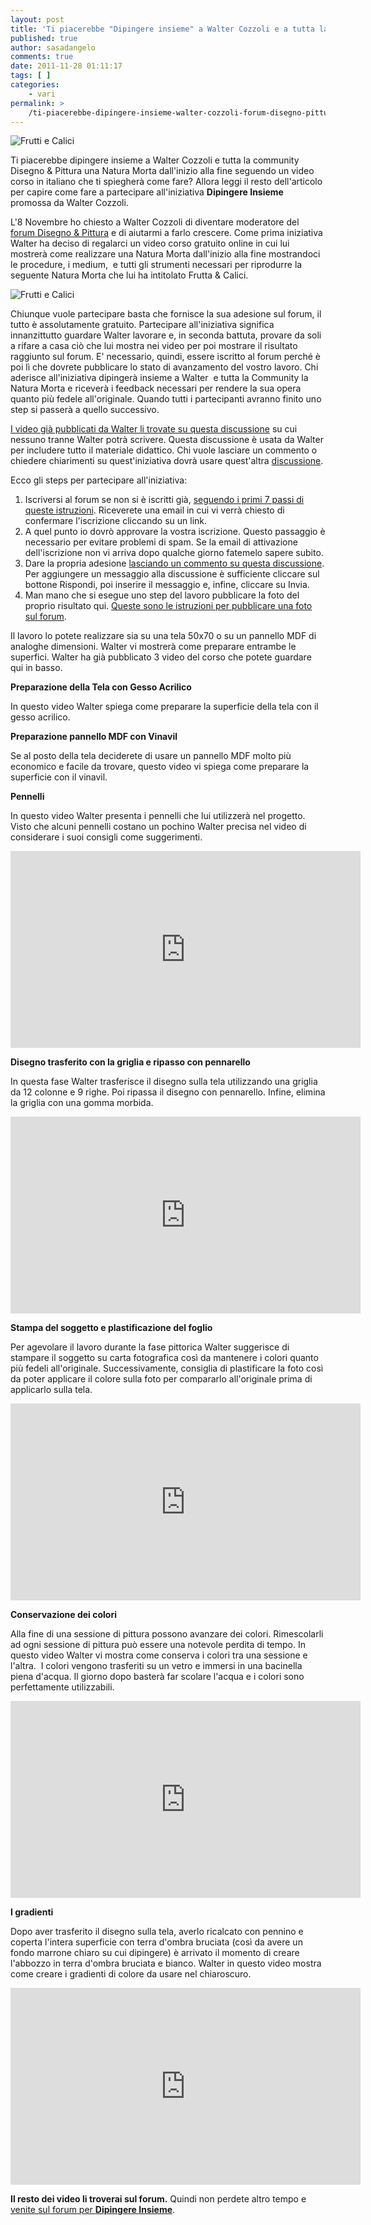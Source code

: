 ```yaml
---
layout: post
title: 'Ti piacerebbe "Dipingere insieme" a Walter Cozzoli e a tutta la community Disegno & Pittura una bella Natura Morta?'
published: true
author: sasadangelo
comments: true
date: 2011-11-28 01:11:17
tags: [ ]
categories:
    - vari
permalink: >
    /ti-piacerebbe-dipingere-insieme-walter-cozzoli-forum-disegno-pittura
---
```


![Frutti e Calici](https://www.disegnoepittura.it/wp-content/uploads/Frutti-Calici.jpg "Frutti e Calici")

Ti piacerebbe dipingere insieme a Walter Cozzoli e tutta la community Disegno & Pittura una Natura Morta dall'inizio alla fine seguendo un video corso in italiano che ti spiegherà come fare? Allora leggi il resto dell'articolo per capire come fare a partecipare all'iniziativa **Dipingere Insieme** promossa da Walter Cozzoli.

L'8 Novembre ho chiesto a Walter Cozzoli di diventare moderatore del [forum Disegno & Pittura](http://forum.disegnoepittura.it) e di aiutarmi a farlo crescere. Come prima iniziativa Walter ha deciso di regalarci un video corso gratuito online in cui lui mostrerà come realizzare una Natura Morta dall'inizio alla fine mostrandoci le procedure, i medium,  e tutti gli strumenti necessari per riprodurre la seguente Natura Morta che lui ha intitolato Frutta & Calici.

![Frutti e Calici](https://www.disegnoepittura.it/wp-content/uploads/Frutti-Calici.jpg "Frutti e Calici")

Chiunque vuole partecipare basta che fornisce la sua adesione sul forum, il tutto è assolutamente gratuito. Partecipare all'iniziativa significa innanzittutto guardare Walter lavorare e, in seconda battuta, provare da soli a rifare a casa ciò che lui mostra nei video per poi mostrare il risultato raggiunto sul forum. E' necessario, quindi, essere iscritto al forum perché è poi lì che dovrete pubblicare lo stato di avanzamento del vostro lavoro. Chi aderisce all'iniziativa dipingerà insieme a Walter  e tutta la Community la Natura Morta e riceverà i feedback necessari per rendere la sua opera quanto più fedele all'originale. Quando tutti i partecipanti avranno finito uno step si passerà a quello successivo.

[I video già pubblicati da Walter li trovate su questa discussione](http://forum.disegnoepittura.it/viewtopic.php?f=5&t=481) su cui nessuno tranne Walter potrà scrivere. Questa discussione è usata da Walter per includere tutto il materiale didattico. Chi vuole lasciare un commento o chiedere chiarimenti su quest'iniziativa dovrà usare quest'altra [discussione](http://forum.disegnoepittura.it/viewtopic.php?f=5&t=477).

Ecco gli steps per partecipare all'iniziativa:

1. Iscriversi al forum se non si è iscritti già, [seguendo i primi 7 passi di queste istruzioni](http://forum.disegnoepittura.it/viewtopic.php?f=2&t=642&p=14336#p14336). Riceverete una email in cui vi verrà chiesto di confermare l'iscrizione cliccando su un link.
2. A quel punto io dovrò approvare la vostra iscrizione. Questo passaggio è necessario per evitare problemi di spam. Se la email di attivazione dell'iscrizione non vi arriva dopo qualche giorno fatemelo sapere subito.
3. Dare la propria adesione [lasciando un commento su questa discussione](http://forum.disegnoepittura.it/viewtopic.php?f=5&t=477). Per aggiungere un messaggio alla discussione è sufficiente cliccare sul bottone Rispondi, poi inserire il messaggio e, infine, cliccare su Invia.
4. Man mano che si esegue uno step del lavoro pubblicare la foto del proprio risultato qui. [Queste sono le istruzioni per pubblicare una foto sul forum](http://forum.disegnoepittura.it/viewtopic.php?f=2&t=642&p=14336#p14336).

Il lavoro lo potete realizzare sia su una tela 50x70 o su un pannello MDF di analoghe dimensioni. Walter vi mostrerà come preparare entrambe le superfici. Walter ha già pubblicato 3 video del corso che potete guardare qui in basso.

**Preparazione della Tela con Gesso Acrilico**

In questo video Walter spiega come preparare la superficie della tela con il gesso acrilico.

**Preparazione pannello MDF con Vinavil**

Se al posto della tela deciderete di usare un pannello MDF molto più economico e facile da trovare, questo video vi spiega come preparare la superficie con il vinavil.

**Pennelli**

In questo video Walter presenta i pennelli che lui utilizzerà nel progetto. Visto che alcuni pennelli costano un pochino Walter precisa nel video di considerare i suoi consigli come suggerimenti.

<iframe src="https://www.youtube.com/embed/UZTG_mrCotE" width="560" height="315" frameborder="0" allowfullscreen="allowfullscreen"></iframe>

**Disegno trasferito con la griglia e ripasso con pennarello**

In questa fase Walter trasferisce il disegno sulla tela utilizzando una griglia da 12 colonne e 9 righe. Poi ripassa il disegno con pennarello. Infine, elimina la griglia con una gomma morbida.

<iframe src="https://www.youtube.com/embed/MMAzVcgFaVs" width="560" height="315" frameborder="0" allowfullscreen="allowfullscreen"></iframe>

**Stampa del soggetto e plastificazione del foglio**

Per agevolare il lavoro durante la fase pittorica Walter suggerisce di stampare il soggetto su carta fotografica così da mantenere i colori quanto più fedeli all'originale. Successivamente, consiglia di plastificare la foto così da poter applicare il colore sulla foto per compararlo all'originale prima di applicarlo sulla tela.

<iframe src="https://www.youtube.com/embed/yfYB1l2jp10" width="560" height="315" frameborder="0" allowfullscreen="allowfullscreen"></iframe>

**Conservazione dei colori**

Alla fine di una sessione di pittura possono avanzare dei colori. Rimescolarli ad ogni sessione di pittura può essere una notevole perdita di tempo. In questo video Walter vi mostra come conserva i colori tra una sessione e l'altra.  I colori vengono trasferiti su un vetro e immersi in una bacinella piena d'acqua. Il giorno dopo basterà far scolare l'acqua e i colori sono perfettamente utilizzabili.

<iframe src="https://www.youtube.com/embed/Yc0FTTbr0M4" width="560" height="315" frameborder="0" allowfullscreen="allowfullscreen"></iframe>

**I gradienti**

Dopo aver trasferito il disegno sulla tela, averlo ricalcato con pennino e coperta l'intera superficie con terra d'ombra bruciata (così da avere un fondo marrone chiaro su cui dipingere) è arrivato il momento di creare l'abbozzo in terra d'ombra bruciata e bianco. Walter in questo video mostra come creare i gradienti di colore da usare nel chiaroscuro.

<iframe src="https://www.youtube.com/embed/IMYDxbXPi_E" width="560" height="315" frameborder="0" allowfullscreen="allowfullscreen"></iframe>

**Il resto dei video li troverai sul forum.** Quindi non perdete altro tempo e [venite sul forum per **Dipingere Insieme**](http://forum.disegnoepittura.it/).
